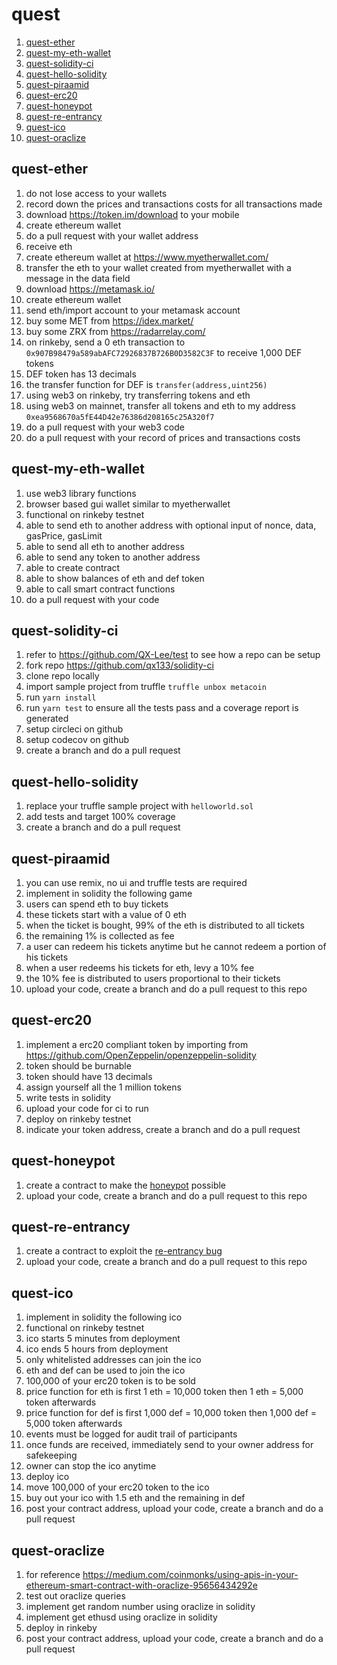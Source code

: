 # quest

1. [quest-ether](https://github.com/qx133/quest#quest-ether)
1. [quest-my-eth-wallet](https://github.com/qx133/quest#quest-my-eth-wallet)
1. [quest-solidity-ci](https://github.com/qx133/quest#quest-solidity-ci)
1. [quest-hello-solidity](https://github.com/qx133/quest#quest-hello-solidity)
1. [quest-piraamid](https://github.com/qx133/quest#quest-piraamid)
1. [quest-erc20](https://github.com/qx133/quest#quest-erc20)
1. [quest-honeypot](https://github.com/qx133/quest#quest-honeypot)
1. [quest-re-entrancy](https://github.com/qx133/quest#quest-re-entrancy)
1. [quest-ico](https://github.com/qx133/quest#quest-ico)
1. [quest-oraclize](https://github.com/qx133/quest#quest-oraclize)

## quest-ether

1. do not lose access to your wallets
1. record down the prices and transactions costs for all transactions made
1. download https://token.im/download to your mobile
1. create ethereum wallet
1. do a pull request with your wallet address
1. receive eth
1. create ethereum wallet at https://www.myetherwallet.com/
1. transfer the eth to your wallet created from myetherwallet with a message in the data field
1. download https://metamask.io/
1. create ethereum wallet
1. send eth/import account to your metamask account
1. buy some MET from https://idex.market/
1. buy some ZRX from https://radarrelay.com/
1. on rinkeby, send a 0 eth transaction to `0x907B98479a589abAFC72926837B726B0D3582C3F` to receive 1,000 DEF tokens
1. DEF token has 13 decimals
1. the transfer function for DEF is `transfer(address,uint256)`
1. using web3 on rinkeby, try transferring tokens and eth
1. using web3 on mainnet, transfer all tokens and eth to my address `0xea9568670a5fE44D42e76386d208165c25A320f7`
1. do a pull request with your web3 code
1. do a pull request with your record of prices and transactions costs

## quest-my-eth-wallet

1. use web3 library functions
1. browser based gui wallet similar to myetherwallet
1. functional on rinkeby testnet
1. able to send eth to another address with optional input of nonce, data, gasPrice, gasLimit
1. able to send all eth to another address
1. able to send any token to another address
1. able to create contract
1. able to show balances of eth and def token
1. able to call smart contract functions
1. do a pull request with your code

## quest-solidity-ci

1. refer to https://github.com/QX-Lee/test to see how a repo can be setup
1. fork repo https://github.com/qx133/solidity-ci
1. clone repo locally
1. import sample project from truffle `truffle unbox metacoin`
1. run `yarn install`
1. run `yarn test` to ensure all the tests pass and a coverage report is generated
1. setup circleci on github
1. setup codecov on github
1. create a branch and do a pull request

## quest-hello-solidity

1. replace your truffle sample project with `helloworld.sol`
1. add tests and target 100% coverage
1. create a branch and do a pull request

## quest-piraamid

1. you can use remix, no ui and truffle tests are required
1. implement in solidity the following game
1. users can spend eth to buy tickets
1. these tickets start with a value of 0 eth
1. when the ticket is bought, 99% of the eth is distributed to all tickets
1. the remaining 1% is collected as fee
1. a user can redeem his tickets anytime but he cannot redeem a portion of his tickets
1. when a user redeems his tickets for eth, levy a 10% fee
1. the 10% fee is distributed to users proportional to their tickets
1. upload your code, create a branch and do a pull request to this repo

## quest-erc20

1. implement a erc20 compliant token by importing from https://github.com/OpenZeppelin/openzeppelin-solidity
1. token should be burnable
1. token should have 13 decimals
1. assign yourself all the 1 million tokens
1. write tests in solidity
1. upload your code for ci to run
1. deploy on rinkeby testnet
1. indicate your token address, create a branch and do a pull request

## quest-honeypot

1. create a contract to make the [honeypot](https://etherscan.io/address/0x13c547Ff0888A0A876E6F1304eaeFE9E6E06FC4B#code) possible
1. upload your code, create a branch and do a pull request to this repo

## quest-re-entrancy

1. create a contract to exploit the [re-entrancy bug](https://rinkeby.etherscan.io/address/0x22bd3028f77c9b27ab35d3b09ccc56129c9d7013#code)
1. upload your code, create a branch and do a pull request to this repo

## quest-ico

1. implement in solidity the following ico
1. functional on rinkeby testnet
1. ico starts 5 minutes from deployment
1. ico ends 5 hours from deployment
1. only whitelisted addresses can join the ico
1. eth and def can be used to join the ico
1. 100,000 of your erc20 token is to be sold
1. price function for eth is first 1 eth = 10,000 token then 1 eth = 5,000 token afterwards
1. price function for def is first 1,000 def = 10,000 token then 1,000 def = 5,000 token afterwards
1. events must be logged for audit trail of participants
1. once funds are received, immediately send to your owner address for safekeeping
1. owner can stop the ico anytime
1. deploy ico
1. move 100,000 of your erc20 token to the ico
1. buy out your ico with 1.5 eth and the remaining in def
1. post your contract address, upload your code, create a branch and do a pull request

## quest-oraclize

1. for reference https://medium.com/coinmonks/using-apis-in-your-ethereum-smart-contract-with-oraclize-95656434292e
1. test out oraclize queries
1. implement get random number using oraclize in solidity
1. implement get ethusd using oraclize in solidity
1. deploy in rinkeby
1. post your contract address, upload your code, create a branch and do a pull request
